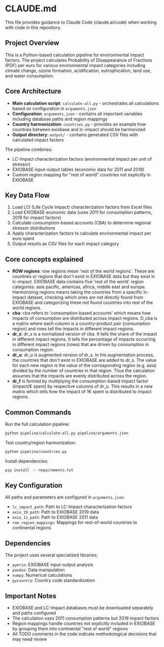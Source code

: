 # CLAUDE.md

This file provides guidance to Claude Code (claude.ai/code) when working with code in this repository.

## Project Overview

This is a Python-based calculation pipeline for environmental impact factors. The project calculates Probability of Disappearance of Fractions (PDF) per euro for various environmental impact categories including climate change, ozone formation, acidification, eutrophication, land use, and water consumption.

## Core Architecture

- **Main calculation script**: `calculate-all.py` - orchestrates all calculations based on configuration in `arguments.json`
- **Configuration**: `arguments.json` - contains all important variables including database paths and region mappings
- **Country harmonization**: `countries.py` - provides an example how countries between exiobase and lc-impact should be harmonized 
- **Output directory**: `output/` - contains generated CSV files with calculated impact factors

The pipeline combines:
- LC-Impact characterization factors (environmental impact per unit of stressor)
- EXIOBASE input-output tables (economic data for 2011 and 2019)
- Custom region mapping for "rest of world" countries not explicitly in EXIOBASE

## Key Data Flow

1. Load LCI (Life Cycle Impact) characterization factors from Excel files
2. Load EXIOBASE economic data (uses 2011 for consumption patterns, 2019 for impact factors)
3. Calculate consumption-based accounts (CBA) to determine regional stressor distributions
4. Apply characterization factors to calculate environmental impact per euro spent
5. Output results as CSV files for each impact category

## Core concepts explained
- **ROW regions**: row regions mean 'rest of the world regions'. These are countries or
regions that don't exist in EXIOBASE data but they exist in lc-impact. EXIOBASE data
contains five 'rest of the world' region categories: asia pacific, americas, africa, middle east
and europe. Harmonizing regions means taking the countries from a specific lc-impact
dataset, checking which ones are not directly found from EXIOBASE and categorizing
these not found countries into rest of the world regions.
- **cba**: cba refers to 'consumption-based accounts' which means how impacts of consumption
are distributed across impact regions. D_cba is a matrix where each column is a country-product
pair (consumption region) and rows tell the impacts in different impact regions.
- **dr_s**: dr_s is a normalized version of cba. It tells the share of the impact in different
impact regions. It tells the percentage of impacts occurring in different impact regions (rows)
that are driven by consumption in consumption region.
- **dr_u**: dr_u is augmented version of dr_s. In the augmentation process, the countries that
don't exist in EXIOBASE are added to dr_s. The value for each new region is the value of the
corresponding region (e.g. asia) divided by the number of countries in that region. Thus the
calculation assumes that the impacts are evenly distributed across the region.
- **dr_f** is formed by multiplying the consumption-based impact factor (impact/€ spent)
by respective columns of dr_u. This results in a new matrix which tells how the impact of
1€ spent is distributed to impact regions.

## Common Commands

Run the full calculation pipeline:
```bash
python pipeline/calculate-all.py pipeline/arguments.json
```

Test country/region harmonization:
```bash
python pipeline/countries.py
```

Install dependencies:
```bash
pip install -r requirements.txt
```

## Key Configuration

All paths and parameters are configured in `arguments.json`:
- `lc_impact_path`: Path to LC-Impact characterization factors
- `exio_19_path`: Path to EXIOBASE 2019 data 
- `exio_11_path`: Path to EXIOBASE 2011 data
- `row_region_mappings`: Mappings for rest-of-world countries to continental regions

## Dependencies

The project uses several specialized libraries:
- `pymrio`: EXIOBASE input-output analysis
- `pandas`: Data manipulation
- `numpy`: Numerical calculations  
- `pycountry`: Country code standardization

## Important Notes

- EXIOBASE and LC-Impact databases must be downloaded separately and paths configured
- The calculation uses 2011 consumption patterns but 2019 impact factors
- Region mappings handle countries not explicitly included in EXIOBASE by grouping them into continental "rest of world" regions
- All TODO comments in the code indicate methodological decisions that may need review
